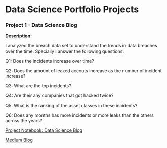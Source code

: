 # Data Science Portfolio Projects

### Project 1 - Data Science Blog

**Description:** 

I analyzed the breach data set to understand the trends in data breaches over
the time. Specially I answer the following questions:

Q1: Does the incidents increase over time?

Q2: Does the amount of leaked accouts increase as the number of incident increase?

Q3: What are the top incidents?

Q4: Are their any companies that got hacked twice?

Q5: What is the ranking of the asset classes in these incidents?

Q6: Does any months has more incidents or more leaks than the others across the years?

[Project Notebook: Data Science Blog](http://nbviewer.jupyter.org/github/transparentdata243/data_scientist_myproject/blob/master/data_science_blog/breaches.ipynb)

[Medium Blog](https://medium.com/@emy.cohen.ec/these-breach-data-will-make-you-rethink-data-security-37e064d46ea8)
